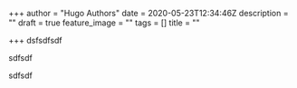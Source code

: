 +++
author = "Hugo Authors"
date = 2020-05-23T12:34:46Z
description = ""
draft = true
feature_image = ""
tags = []
title = ""

+++
dsfsdfsdf

sdfsdf

sdfsdf